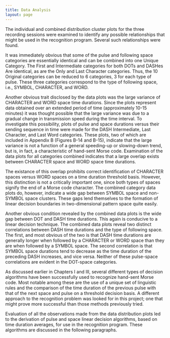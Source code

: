 ```yaml
---
title: Data Analysis
layout: page
---
```


The individual and combined distribution cluster plots for the
three recording sessions were examined to identify any possible relationships
that might be used in the recognition program. Several such
relationships were found.

It was immediately obvious that some of the pulse and following space categories are essentially identical and can be combined into one Unique  Category. The First and Intermediate categories for both DOTs and DASHes  Are identical, as are the Only and Last Character categories. Thus, the 10 Original categories can be reduced to 6 categories, 3 for each type of pulse. These three categories correspond to the type of   following space, i.e., SYMBOL, CHARACTER, and WORD.

Another obvious trait disclosed by the data plots was the large variance of CHARACTER and WORD space time durations. Since the plots represent data obtained over an extended period of time (approximately 10-15 minutes)  it was thought possible that the large variance was due to a gradual change in transmission speed during the time interval. To investigate this possibility, plots of pulse and space durations versus their sending sequence in time were made for the DASH Intermediate, Last Character, and Last Word categories. These plots, two of which are included in Appendix B (Figures B-14 and B-15), indicate that the large variance is not a function of a general speeding-up or slowing-down trend, but is, in fact, a characteristic of hand-sent Morse code. Examination of the data plots for all categories combined indicates that a large overlap exists between CHARACTER space and WORD space time durations.

The existance of this overlap prohibits correct identification of CHARACTER spaces versus WORD spaces on a time duration threshold basis. However, this distinction is not a critically important one, since both types of spaces signify the end of a Morse code character. The combined category data plots do, however, indicate a wide gap between SYMBOL space and non-SYMBOL space clusters. These gaps lend themselves to the formation of linear decision boundaries in two-dimensional pattern space quite easily.

Another obvious condition revealed by the combined data plots is the wide gap between DOT and DASH time durations. This again is conducive to a linear decision technique.
The combined data plots reveal two distinct correlations between
DASH time durations and the type of following space. The first, and most obvious of the two is that DASH time durations are generally longer when followed by a CHARACTER or WORD space than they are when followed by a SYMBOL space. The second correlation is that SYMBOL space durations tend to decrease as the time duration of the preceding DASH increases, and vice versa. Neither of these pulse-space correlations are evident in the DOT-space categories.

As discussed earlier in Chapters I and III, several different types of decision algorithms have been successfully used to recognize hand-sent Morse code. Most notable among these are the use of a unique set of linguistic rules and the comparison of the time duration of the previous pulse with that of the next space and pulse on a threshold decision basis. A different approach to the recognition problem was looked for in this project; one that might prove more successful than those methods previously tried.

Evaluation of all the observations made from the data distribution plots led to the derivation of pulse and space linear decision algorithms, based on time  duration averages, for use in the recognition program. These algorithms are discussed in the following paragraphs.

